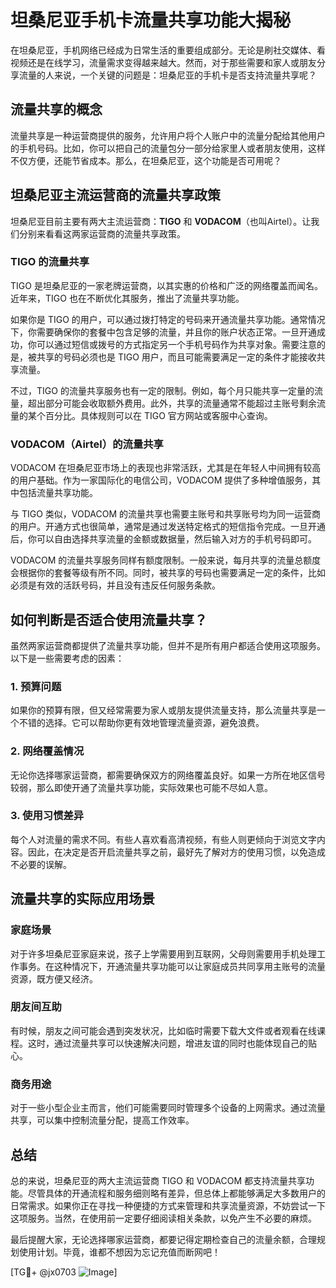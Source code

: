 # 坦桑尼亚手机卡流量共享功能大揭秘

在坦桑尼亚，手机网络已经成为日常生活的重要组成部分。无论是刷社交媒体、看视频还是在线学习，流量需求变得越来越大。然而，对于那些需要和家人或朋友分享流量的人来说，一个关键的问题是：坦桑尼亚的手机卡是否支持流量共享呢？

## 流量共享的概念

流量共享是一种运营商提供的服务，允许用户将个人账户中的流量分配给其他用户的手机号码。比如，你可以把自己的流量包分一部分给家里人或者朋友使用，这样不仅方便，还能节省成本。那么，在坦桑尼亚，这个功能是否可用呢？

## 坦桑尼亚主流运营商的流量共享政策

坦桑尼亚目前主要有两大主流运营商：**TIGO** 和 **VODACOM**（也叫Airtel）。让我们分别来看看这两家运营商的流量共享政策。

### TIGO 的流量共享

TIGO 是坦桑尼亚的一家老牌运营商，以其实惠的价格和广泛的网络覆盖而闻名。近年来，TIGO 也在不断优化其服务，推出了流量共享功能。

如果你是 TIGO 的用户，可以通过拨打特定的号码来开通流量共享功能。通常情况下，你需要确保你的套餐中包含足够的流量，并且你的账户状态正常。一旦开通成功，你可以通过短信或拨号的方式指定另一个手机号码作为共享对象。需要注意的是，被共享的号码必须也是 TIGO 用户，而且可能需要满足一定的条件才能接收共享流量。

不过，TIGO 的流量共享服务也有一定的限制。例如，每个月只能共享一定量的流量，超出部分可能会收取额外费用。此外，共享的流量通常不能超过主账号剩余流量的某个百分比。具体规则可以在 TIGO 官方网站或客服中心查询。

### VODACOM（Airtel）的流量共享

VODACOM 在坦桑尼亚市场上的表现也非常活跃，尤其是在年轻人中间拥有较高的用户基础。作为一家国际化的电信公司，VODACOM 提供了多种增值服务，其中包括流量共享功能。

与 TIGO 类似，VODACOM 的流量共享也需要主账号和共享账号均为同一运营商的用户。开通方式也很简单，通常是通过发送特定格式的短信指令完成。一旦开通后，你可以自由选择共享流量的金额或数据量，然后输入对方的手机号码即可。

VODACOM 的流量共享服务同样有额度限制。一般来说，每月共享的流量总额度会根据你的套餐等级有所不同。同时，被共享的号码也需要满足一定的条件，比如必须是有效的活跃号码，并且没有违反任何服务条款。

## 如何判断是否适合使用流量共享？

虽然两家运营商都提供了流量共享功能，但并不是所有用户都适合使用这项服务。以下是一些需要考虑的因素：

### 1. 预算问题

如果你的预算有限，但又经常需要为家人或朋友提供流量支持，那么流量共享是一个不错的选择。它可以帮助你更有效地管理流量资源，避免浪费。

### 2. 网络覆盖情况

无论你选择哪家运营商，都需要确保双方的网络覆盖良好。如果一方所在地区信号较弱，那么即使开通了流量共享功能，实际效果也可能不尽如人意。

### 3. 使用习惯差异

每个人对流量的需求不同。有些人喜欢看高清视频，有些人则更倾向于浏览文字内容。因此，在决定是否开启流量共享之前，最好先了解对方的使用习惯，以免造成不必要的误解。

## 流量共享的实际应用场景

### 家庭场景

对于许多坦桑尼亚家庭来说，孩子上学需要用到互联网，父母则需要用手机处理工作事务。在这种情况下，开通流量共享功能可以让家庭成员共同享用主账号的流量资源，既方便又经济。

### 朋友间互助

有时候，朋友之间可能会遇到突发状况，比如临时需要下载大文件或者观看在线课程。这时，通过流量共享可以快速解决问题，增进友谊的同时也能体现自己的贴心。

### 商务用途

对于一些小型企业主而言，他们可能需要同时管理多个设备的上网需求。通过流量共享，可以集中控制流量分配，提高工作效率。

## 总结

总的来说，坦桑尼亚的两大主流运营商 TIGO 和 VODACOM 都支持流量共享功能。尽管具体的开通流程和服务细则略有差异，但总体上都能够满足大多数用户的日常需求。如果你正在寻找一种便捷的方式来管理和共享流量资源，不妨尝试一下这项服务。当然，在使用前一定要仔细阅读相关条款，以免产生不必要的麻烦。

最后提醒大家，无论选择哪家运营商，都要记得定期检查自己的流量余额，合理规划使用计划。毕竟，谁都不想因为忘记充值而断网吧！

[TG💪+ @jx0703 ![Image](https://github.com/user-attachments/assets/dbca1d08-cadb-493c-b0ec-ad6f7a83f270)]